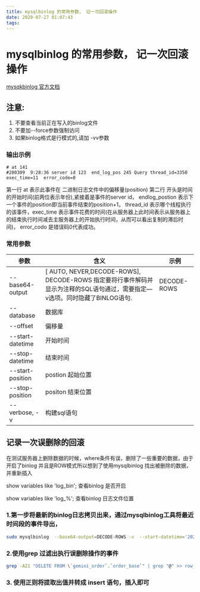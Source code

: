```yaml
---
title: mysqlbinlog 的常用参数， 记一次回滚操作
date: 2020-07-27 01:07:43
tags:
---
```



# mysqlbinlog 的常用参数， 记一次回滚操作

[mysqkbinlog 官方文档](https://dev.mysql.com/doc/refman/8.0/en/mysqlbinlog.html)
## 注意:

1. 不要查看当前正在写入的binlog文件
2. 不要加--force参数强制访问
3. 如果binlog格式是行模式的,请加 -vv参数
 


### 输出示例
```
# at 141
#200309  9:28:36 server id 123  end_log_pos 245 Query thread_id=3350  exec_time=11  error_code=0
```
第一行 at 表示此事件在 二进制日志文件中的偏移量(position)
第二行 开头是时间的开始时间(前两位表示年份),紧接着是事件的server id， endlog_postion 表示下一个事件的position即当前事件结束的position+1， thread_id 表示哪个线程执行的该事件，exec_time 表示事件花费的时间(在从服务器上此时间表示从服务器上的结束执行时间减去主服务器上的开始执行时间，从而可以看出复制的滞后时间)， error_codo 是错误码0代表成功。


### 常用参数

参数  | 含义| 示例
---|--- | ---
--base64-output |[ AUTO, NEVER,DECODE-ROWS], DECODE-ROWS 指定要将行事件解码并显示为注释的SQL语句通过，需要指定—v选项。同时隐藏了BINLOG语句.|DECODE-ROWS 
--database | 数据库 
--offset | 偏移量
--start-datetime | 开始时间
--stop-datetime | 结束时间
--start-position | postion 起始位置
--stop-position | positon 结束位置
--verbose, -v| 构建sql语句


## 记录一次误删除的回滚

在测试服务器上删除数据的时候，where条件有误，删除了一些重要的数据，由于开启了binlog 并且是ROW模式所以想到了使用mysqlbinlog 找出被删除的数据，并重新插入


show variables like 'log_bin'; 查看binlog 是否开启

show variables like 'log_%'; 查看binlog 日志文件位置

### 1.第一步将最新的binlog日志拷贝出来，通过mysqlbinlog工具将最近时间段的事件导出， 
```bash
sudo mysqlbinlog  --base64-output=DECODE-ROWS -v  --start-datetime='2020-07-22 15:30:00' --stop-datetime='2020-07-22 15:48:00' --database='gemini_base' --start-position=749811837   mysql-bin.000047 >> binlog_output.sql
```
### 2.使用grep 过滤出执行误删除操作的事件

```sh
grep -A21 "DELETE FROM \`gemini_order`.`order_base`" | grep "@" >> row_value
```

### 3. 使用正则将提取出值并转成 insert 语句，插入即可

